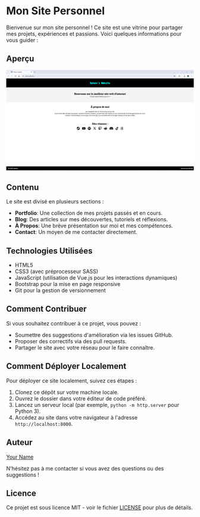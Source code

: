 # Mon Site Personnel

Bienvenue sur mon site personnel ! Ce site est une vitrine pour partager mes projets, expériences et passions. Voici quelques informations pour vous guider :

## Aperçu

![Aperçu du Site](screenshot.png)

## Contenu

Le site est divisé en plusieurs sections :

- **Portfolio**: Une collection de mes projets passés et en cours.
- **Blog**: Des articles sur mes découvertes, tutoriels et réflexions.
- **À Propos**: Une brève présentation sur moi et mes compétences.
- **Contact**: Un moyen de me contacter directement.

## Technologies Utilisées

- HTML5
- CSS3 (avec préprocesseur SASS)
- JavaScript (utilisation de Vue.js pour les interactions dynamiques)
- Bootstrap pour la mise en page responsive
- Git pour la gestion de versionnement

## Comment Contribuer

Si vous souhaitez contribuer à ce projet, vous pouvez :

- Soumettre des suggestions d'amélioration via les issues GitHub.
- Proposer des correctifs via des pull requests.
- Partager le site avec votre réseau pour le faire connaître.

## Comment Déployer Localement

Pour déployer ce site localement, suivez ces étapes :

1. Clonez ce dépôt sur votre machine locale.
2. Ouvrez le dossier dans votre éditeur de code préféré.
3. Lancez un serveur local (par exemple, `python -m http.server` pour Python 3).
4. Accédez au site dans votre navigateur à l'adresse `http://localhost:8000`.

## Auteur

[Your Name](https://github.com/yourusername)

N'hésitez pas à me contacter si vous avez des questions ou des suggestions !

## Licence

Ce projet est sous licence MIT - voir le fichier [LICENSE](LICENSE) pour plus de détails.
